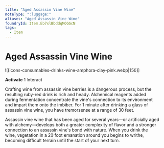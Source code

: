 ```yaml
---
title: "Aged Assassin Vine Wine"
noteType: ":luggage:"
aliases: "Aged Assassin Vine Wine"
foundryId: Item.Eb7xlBbddqMOGGcN
tags:
  - Item
---
```


# Aged Assassin Vine Wine
![[icons-consumables-drinks-wine-amphora-clay-pink.webp|150]]

**Activate** 1 Interact

Crafting wine from assassin vine berries is a dangerous process, but the resulting ruby-red drink is rich and heady. Alchemical reagents added during fermentation concentrate the vine's connection to its environment and impart them onto the imbiber. For 1 minute after drinking a glass of assassin vine wine, you have tremorsense at a range of 30 feet.

Assassin vine wine that has been aged for several years—or artificially aged with alchemy—develops both a greater complexity of flavor and a stronger connection to an assassin vine's bond with nature. When you drink the wine, vegetation in a 20 foot emanation around you begins to writhe, becoming difficult terrain until the start of your next turn.
